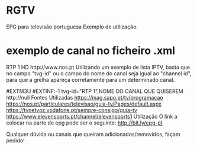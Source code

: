 # RGTV
EPG para televisão portuguesa
Exemplo de utilização:

# exemplo de canal no ficheiro .xml

  <channel id="RTP 1">
    <display-name lang="pt">RTP 1 HD</display-name>
    <url>http://www.nos.pt</url>
  </channel>
Utilizando um exemplo de lista IPTV, basta que no campo "tvg-id" ou o campo do nome do canal seja igual ao "channel id", para que a grelha apareça corretamente para um determinado canal.

#EXTM3U
#EXTINF:-1 tvg-id="RTP 1",NOME DO CANAL QUE QUISEREM
http://null
Fontes Utilizadas
https://mag.sapo.pt/tv/programacao
https://nos.pt/particulares/televisao/guia-tv/Pages/default.aspx
https://tvnetvoz.vodafone.pt/sempre-consigo/guia-tv
https://www.elevensports.pt/channel/elevensports1
Utilização
O link a colocar na parte de epg pode ser o seguinte: http://bit.ly/epg-pt

Qualquer dúvida ou canais que queiram adicionados/removidos, façam pedido!
